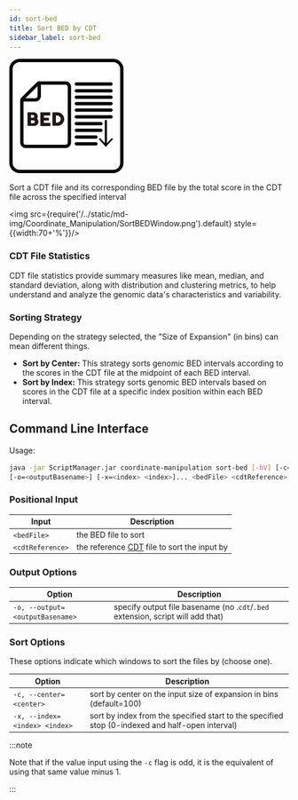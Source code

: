 ```yaml
---
id: sort-bed
title: Sort BED by CDT
sidebar_label: sort-bed
---
```


![sort-bed](/../static/icons/Coordinate_Manipulation/SortBED_square.svg)

Sort a CDT file and its corresponding BED file by the total score in the CDT file across the specified interval

<img src={require('/../static/md-img/Coordinate_Manipulation/SortBEDWindow.png').default} style={{width:70+'%'}}/>

### CDT File Statistics 
CDT file statistics provide summary measures like mean, median, and standard deviation, along with distribution and clustering metrics, to help understand and analyze the genomic data's characteristics and variability.

### Sorting Strategy
Depending on the strategy selected, the "Size of Expansion" (in bins) can mean different things.

* __Sort by Center:__ This strategy sorts genomic BED intervals according to the scores in the CDT file at the midpoint of each BED interval. 
* __Sort by Index:__ This strategy sorts genomic BED intervals based on scores in the CDT file at a specific index position within each BED interval. 


## Command Line Interface

Usage:
```bash
java -jar ScriptManager.jar coordinate-manipulation sort-bed [-hV] [-c=<center>]
[-o=<outputBasename>] [-x=<index> <index>]... <bedFile> <cdtReference>
```


### Positional Input

| Input | Description |
| ------ | ----------- |
| `<bedFile>` | the BED file to sort |
| `<cdtReference>` | the reference [CDT][cdt-format] file to sort the input by |



### Output Options

| Option | Description |
| ------ | ----------- |
| `-o, --output=<outputBasename>` | specify output file basename (no .`cdt`/`.bed` extension, script will add that) |

### Sort Options

These options indicate which windows to sort the files by (choose one).

| Option | Description |
| ------ | ----------- |
| `-c, --center=<center>` | sort by center on the input size of expansion in bins (default=100) |
| `-x, --index=<index> <index>` | sort by index from the specified start to the specified stop (0-indexed and half-open interval) |

:::note

Note that if the value input using the `-c` flag is odd, it is the equivalent of using that same value minus 1.

:::



[bed-format]:/docs/References/file-formats#bed
[cdt-format]:/docs/References/file-formats#cdt
